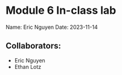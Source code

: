 # Module 6 In-class lab

Name: Eric Nguyen
Date: 2023-11-14

## Collaborators: ##
- Eric Nguyen
- Ethan Lotz
